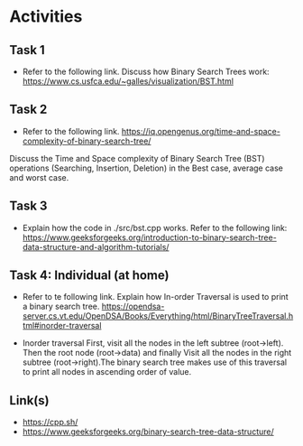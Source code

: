 # Activities

## Task 1

- Refer to the following link. Discuss how Binary Search Trees work:
  https://www.cs.usfca.edu/~galles/visualization/BST.html

## Task 2

- Refer to the following link.
  https://iq.opengenus.org/time-and-space-complexity-of-binary-search-tree/

Discuss the Time and Space complexity of Binary Search Tree (BST) operations (Searching, Insertion, Deletion) in the Best case, average case and worst case.

## Task 3

- Explain how the code in ./src/bst.cpp works. Refer to the following link:
  https://www.geeksforgeeks.org/introduction-to-binary-search-tree-data-structure-and-algorithm-tutorials/

## Task 4: Individual (at home)

- Refer to te following link. Explain how In-order Traversal is used to print a binary search tree.
  https://opendsa-server.cs.vt.edu/OpenDSA/Books/Everything/html/BinaryTreeTraversal.html#inorder-traversal

- Inorder traversal
First, visit all the nodes in the left subtree (root->left).
Then the root node (root->data) and finally Visit all the nodes in the right subtree  (root->right).The binary search tree makes use of this traversal to print all nodes in ascending order of value. 



## Link(s)

- https://cpp.sh/
- https://www.geeksforgeeks.org/binary-search-tree-data-structure/
